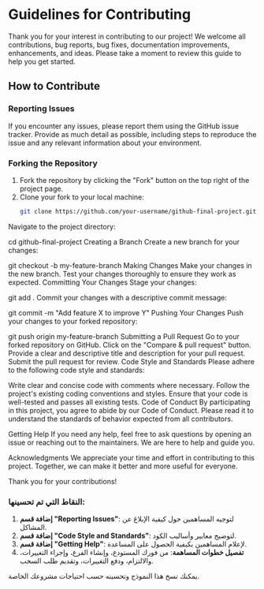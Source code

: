 # Guidelines for Contributing

Thank you for your interest in contributing to our project! We welcome all contributions, bug reports, bug fixes, documentation improvements, enhancements, and ideas. Please take a moment to review this guide to help you get started.

## How to Contribute

### Reporting Issues

If you encounter any issues, please report them using the GitHub issue tracker. Provide as much detail as possible, including steps to reproduce the issue and any relevant information about your environment.

### Forking the Repository

1. Fork the repository by clicking the "Fork" button on the top right of the project page.
2. Clone your fork to your local machine:
   ```bash
   git clone https://github.com/your-username/github-final-project.git
Navigate to the project directory:


cd github-final-project
Creating a Branch
Create a new branch for your changes:


git checkout -b my-feature-branch
Making Changes
Make your changes in the new branch.
Test your changes thoroughly to ensure they work as expected.
Committing Your Changes
Stage your changes:


git add .
Commit your changes with a descriptive commit message:

git commit -m "Add feature X to improve Y"
Pushing Your Changes
Push your changes to your forked repository:

git push origin my-feature-branch
Submitting a Pull Request
Go to your forked repository on GitHub.
Click on the "Compare & pull request" button.
Provide a clear and descriptive title and description for your pull request.
Submit the pull request for review.
Code Style and Standards
Please adhere to the following code style and standards:

Write clear and concise code with comments where necessary.
Follow the project's existing coding conventions and styles.
Ensure that your code is well-tested and passes all existing tests.
Code of Conduct
By participating in this project, you agree to abide by our Code of Conduct. Please read it to understand the standards of behavior expected from all contributors.

Getting Help
If you need any help, feel free to ask questions by opening an issue or reaching out to the maintainers. We are here to help and guide you.

Acknowledgments
We appreciate your time and effort in contributing to this project. Together, we can make it better and more useful for everyone.

Thank you for your contributions!




### النقاط التي تم تحسينها:

1. **إضافة قسم "Reporting Issues"**: لتوجيه المساهمين حول كيفية الإبلاغ عن المشاكل.
2. **إضافة قسم "Code Style and Standards"**: لتوضيح معايير وأساليب الكود.
3. **إضافة قسم "Getting Help"**: لإعلام المساهمين بكيفية الحصول على المساعدة.
4. **تفصيل خطوات المساهمة**: من فورك المستودع، وإنشاء الفرع، وإجراء التغييرات، والالتزام، ودفع التغييرات، وتقديم طلب السحب.

يمكنك نسخ هذا النموذج وتحسينه حسب احتياجات مشروعك الخاصة. 
